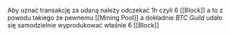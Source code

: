 Aby uznać transakcję za udaną należy odczekać 1h czyli 6 [[Block]] a to z powodu takiego że pewnemu [[Mining Pool]]  a dokładnie *BTC Guild* udało się samodzielnie wyprodukować właśnie 6 [[Block]]